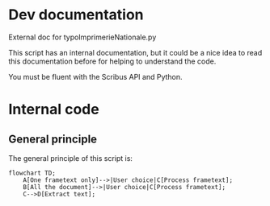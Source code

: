 # Dev documentation

External doc for typoImprimerieNationale.py

This script has an internal documentation, but it could be a nice idea to read this documentation before for helping to understand the code.

You must be fluent with the Scribus API and Python.

# Internal code

## General principle

The general principle of this script is:

```mermaid
flowchart TD;
	A[One frametext only]-->|User choice|C[Process frametext];
	B[All the document]-->|User choice|C[Process frametext];
	C-->D[Extract text];
```
